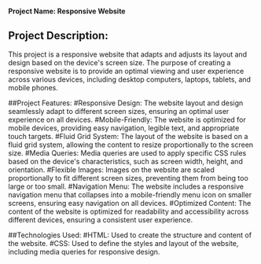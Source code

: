 #### Project Name: Responsive Website
## Project Description:
This project is a responsive website that adapts and adjusts its layout and design based on the device's screen size. The purpose of creating a responsive website is to provide an optimal viewing and user experience across various devices, including desktop computers, laptops, tablets, and mobile phones.

##Project Features:
#Responsive Design: The website layout and design seamlessly adapt to different screen sizes, ensuring an optimal user experience on all devices.
#Mobile-Friendly: The website is optimized for mobile devices, providing easy navigation, legible text, and appropriate touch targets.
#Fluid Grid System: The layout of the website is based on a fluid grid system, allowing the content to resize proportionally to the screen size.
#Media Queries: Media queries are used to apply specific CSS rules based on the device's characteristics, such as screen width, height, and orientation.
#Flexible Images: Images on the website are scaled proportionally to fit different screen sizes, preventing them from being too large or too small.
#Navigation Menu: The website includes a responsive navigation menu that collapses into a mobile-friendly menu icon on smaller screens, ensuring easy navigation on all devices.
#Optimized Content: The content of the website is optimized for readability and accessibility across different devices, ensuring a consistent user experience.

##Technologies Used:
#HTML: Used to create the structure and content of the website.
#CSS: Used to define the styles and layout of the website, including media queries for responsive design.
